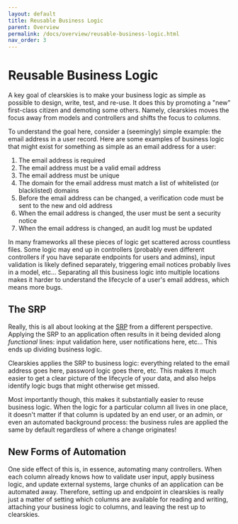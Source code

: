 ```yaml
---
layout: default
title: Reusable Business Logic
parent: Overview
permalink: /docs/overview/reusable-business-logic.html
nav_order: 3
---
```


# Reusable Business Logic

A key goal of clearskies is to make your business logic as simple as possible to design, write, test, and re-use.  It does this by promoting a "new" first-class citizen and demoting some others.  Namely, clearskies moves the focus away from models and controllers and shifts the focus to _columns_.

To understand the goal here, consider a (seemingly) simple example: the email address in a user record.  Here are some examples of business logic that might exist for something as simple as an email address for a user:

1. The email address is required
2. The email address must be a valid email address
3. The email address must be unique
4. The domain for the email address must match a list of whitelisted (or blacklisted) domains
5. Before the email address can be changed, a verification code must be sent to the new and old address
6. When the email address is changed, the user must be sent a security notice
7. When the email address is changed, an audit log must be updated

In many frameworks all these pieces of logic get scattered across countless files.  Some logic may end up in controllers (probably even different controllers if you have separate endpoints for users and admins), input validation is likely defined separately, triggering email notices probably lives in a model, etc...  Separating all this business logic into multiple locations makes it harder to understand the lifecycle of a user's email address, which means more bugs.

## The SRP

Really, this is all about looking at the [SRP](https://en.wikipedia.org/wiki/Single-responsibility_principle) from a different perspective.  Applying the SRP to an application often results in it being devided along _functional_ lines: input validation here, user notifications here, etc...  This ends up dividing business logic.

Clearskies applies the SRP to business logic: everything related to the email address goes here, password logic goes there, etc.  This makes it much easier to get a clear picture of the lifecycle of your data, and also helps identify logic bugs that might otherwise get missed.

Most importantly though, this makes it substantially easier to reuse business logic.  When the logic for a particular column all lives in one place, it doesn't matter if that column is updated by an end user, or an admin, or even an automated background process: the business rules are applied the same by default regardless of where a change originates!

## New Forms of Automation

One side effect of this is, in essence, automating many controllers.  When each column already knows how to validate user input, apply business logic, and update external systems, large chunks of an application can be automated away.  Therefore, setting up and endpoint in clearskies is really just a matter of setting which columns are available for reading and writing, attaching your business logic to columns, and leaving the rest up to clearskies.
